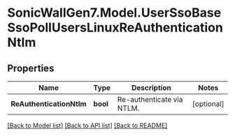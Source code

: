 # SonicWallGen7.Model.UserSsoBaseSsoPollUsersLinuxReAuthenticationNtlm

## Properties

Name | Type | Description | Notes
------------ | ------------- | ------------- | -------------
**ReAuthenticationNtlm** | **bool** | Re-authenticate via NTLM. | [optional] 

[[Back to Model list]](../README.md#documentation-for-models) [[Back to API list]](../README.md#documentation-for-api-endpoints) [[Back to README]](../README.md)

